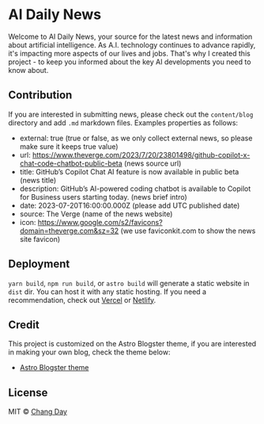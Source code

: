 # AI Daily News

Welcome to AI Daily News, your source for the latest news and information about artificial intelligence. As A.I. technology continues to advance rapidly, it's impacting more aspects of our lives and jobs. That's why I created this project - to keep you informed about the key AI developments you need to know about.

## Contribution

If you are interested in submitting news, please check out the `content/blog` directory and add `.md` markdown files. Examples properties as follows:
* external: true (true or false, as we only collect external news, so please make sure it keeps true value)
* url: https://www.theverge.com/2023/7/20/23801498/github-copilot-x-chat-code-chatbot-public-beta (news source url)
* title: GitHub’s Copilot Chat AI feature is now available in public beta (news title)
* description: GitHub’s AI-powered coding chatbot is available to Copilot for Business users starting today. (news brief intro)
* date: 2023-07-20T16:00:00.000Z (please add UTC published date)
* source: The Verge (name of the news website)
* icon: https://www.google.com/s2/favicons?domain=theverge.com&sz=32 (we use faviconkit.com to show the news site favicon)

## Deployment

`yarn build`, `npm run build`, or `astro build` will generate a static website in `dist` dir. You can host it with any static hosting. If you need a recommendation, check out [Vercel](https://vercel.com/) or [Netlify](https://www.netlify.com/).

## Credit

This project is customized on the Astro Blogster theme, if you are interested in making your own blog, check the theme below:

- [Astro Blogster theme](https://github.com/flexdinesh/blogster)

## License

MIT © [Chang Day](https://github.com/changday)
